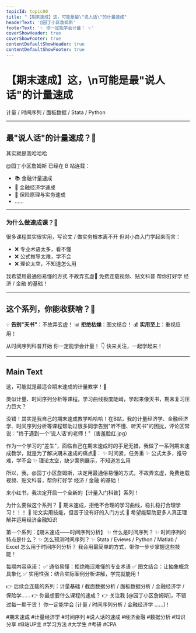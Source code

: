 ```yaml
--- 
topicId: topic00
title: "【期末速成】这，可能是最\"说人话\"的计量速成"
headerText: '@园丁小区詹姆斯' 
footerText: '✨ 你一定能学会计量！ ✨'
coverShowHeader: true 
coverShowFooter: true 
contentDefaultShowHeader: true 
contentDefaultShowFooter: true 
--- 
```


# 【期末速成】这，\n可能是最"说人话"的计量速成

计量 / 时间序列 / 面板数据 / Stata / Python

---

## 最"说人话"的计量速成？🤔

其实就是我哈哈哈

@园丁小区詹姆斯
已经在 B 站连载：
- 📚 金融计量速成
- 🎯 金融经济学速成
- 💫 保险原理与实务速成
- ......

--- 

### 为什么做速成课？🤔

很多课程其实很实用，写论文 / 做实务根本离不开
但对小白入门学起来而言：
- ❌ 专业术语太多，看不懂
- ❌ 公式推导太难，学不会
- ❌ 理论太空，不知道怎么用

我希望用最通俗易懂的方式
不故弄玄虚💖
免费连载视频、贴文科普
帮你打好学 经济 / 金融 的基础！


---

## 这个系列，你能收获啥？🎁

💡 **告别"天书"**：不故弄玄虚！
📊 **拒绝枯燥**：图文结合！
💰 **实用至上**：重视应用！

从时间序列科普开始
你一定能学会计量！
👇 快来关注，一起学起来！

---

## Main Text

这，可能就是最适合期末速成的计量教学！🤔

类似计量、时间序列分析等课程，学习曲线极度陡峭，学起来像天书，期末复习压力巨大？

没错！其实是我自己的期末速成教学哈哈哈！在B站，我的计量经济学、金融经济学、时间序列分析等课程帮助过很多同学告别"听不懂、听天书"的困扰，评论区常说："终于遇到一个'说人话'的老师！"（害羞脸红.jpg）

作为一个学习的"差生"，面临自己在期末速成时的手足无措，我做了一系列期末速成教学，就是为了解决期末速成的痛点🧐：
✨ 时间紧，任务重
✨ 公式太多，推导难，学不会
✨ 理论太空，缺少案例展示，不知道怎么用

所以，我，@园丁小区詹姆斯，决定用最通俗易懂的方式，不故弄玄虚，免费连载视频、贴文科普，帮你打好学 经济 / 金融 的基础！

来小红书，我决定开启一个全新的【计量入门科普】系列！

为什么要做这个系列？
🎯 期末速成，拒绝不合理的学习曲线，稳扎稳打合理学习！！！
🎯 论文实用技能，但苦于没有好的入门方式
🎯 希望能帮助更多人真正理解并运用经济金融知识

第一个系列：【期末速成——时间序列分析】
✨ 什么是时间序列？
✨ 时间序列的特点是什么？
✨ 怎么预测时间序列？
✨ Stata / Eviews / Python / Matlab / Excel 怎么用于时间序列分析？
我会用最简单的方式，带你一步步掌握这些技能！

每期内容承诺：
✅ 通俗易懂：拒绝晦涩难懂的专业术语
✅ 图文结合：让抽象概念具象化
✅ 实用性强：结合实际案例分析讲解，学完就能用！

👉 后续会连载的系列：计量基础 / 截面数据分析 / 面板数据分析 / 金融经济学 / 保险学......
👉 你最想要什么课程的速成？
👉 关注我 [@园丁小区詹姆斯]，不错过每一期干货！
你一定能学会 [计量 / 时间序列分析 / 金融经济学 ......]！

#期末速成 #计量经济学 #时间序列 #说人话的速成 #经济金融  #数据分析 #知识分享 #B站UP主 #学习方法 #大学生 #考研 #CPA 
